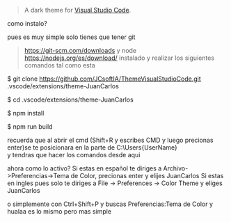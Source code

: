 
> A dark theme for [Visual Studio Code](http://code.visualstudio.com).

como instalo?

pues es muy simple solo tienes que tener git 
>https://git-scm.com/downloads
y node 
>https://nodejs.org/es/download/
instalado y realizar los siguientes comandos tal como esta

$ git clone https://github.com/JCsoftIA/ThemeVisualStudioCode.git .vscode/extensions/theme-JuanCarlos

$ cd .vscode/extensions/theme-JuanCarlos

$ npm install

$ npm run build

recuerda  que al abrir el cmd (Shift+R y escribes CMD y luego precionas enter)se te posicionara en la parte de C:\Users\{UserName}\
y tendras que hacer los comandos desde aqui


ahora como lo activo?
Si estas en español te diriges a Archivo->Preferencias->Tema de Color, precionas enter y elijes JuanCarlos
Si estas en ingles pues solo te diriges a File -> Preferences -> Color Theme y eliges JuanCarlos

o simplemente con Ctrl+Shift+P y buscas Preferencias:Tema de Color y hualaa es lo mismo pero mas simple 